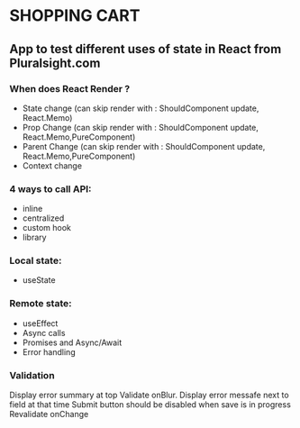 # SHOPPING CART

## App to test different uses of state in React from Pluralsight.com

### When does React Render ?

- State change (can skip render with : ShouldComponent update, React.Memo)
- Prop Change (can skip render with : ShouldComponent update, React.Memo,PureComponent)
- Parent Change (can skip render with : ShouldComponent update, React.Memo,PureComponent)
- Context change

### 4 ways to call API:

- inline
- centralized
- custom hook
- library

### Local state:

- useState

### Remote state:

- useEffect
- Async calls
- Promises and Async/Await
- Error handling

### Validation

Display error summary at top
Validate onBlur. Display error messafe next to field at that time
Submit button should be disabled when save is in progress
Revalidate onChange

